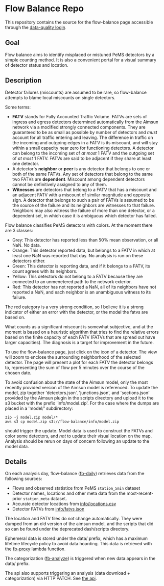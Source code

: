 # Flow Balance Repo
This repository contains the source for the flow-balance page accessible through the [data-quality login](https://connected-corridors.berkeley.edu/tool).

## Goal
Flow balance aims to identify misplaced or mistuned PeMS detectors by a simple counting method. It is also a convenient portal for a visual summary of detector status and location.

## Description
Detector failures (miscounts) are assumed to be rare, so flow-balance attempts to blame local miscounts on single detectors.

Some terms:
- **FATV** stands for Fully Accounted Traffic Volume. FATVs are sets of ingress and egress detectors determined automatically from the Aimsun network via a modified strongly connected components. They are guaranteed to be as small as possible by number of detectors and _must_ account for all traffic entering and leaving. The difference in traffic on the incoming and outgoing edges in a FATV is its miscount, and will stay within a small capacity near zero for functioning detectors. A detector can belong to the incoming set of _at most_ 1 FATV and the outgoing set of _at most_ 1 FATV. FATVs are said to be adjacent if they share at least one detector.
- A detector's **neighbor** or **peer** is any detector that belongs to one or both of the same FATVs. Any set of detectors that belong to the same two FATVs are **dependent**. Miscount among dependent detectors cannot be definitively assigned to any of them.
- **Witnesses** are detectors that belong to a FATV that has a miscount and an adjacent FATV with a miscount of similar magnitude and opposite sign. A detector that belongs to such a pair of FATVs is assumed to be the source of the failure and its neighbors are witnesses to that failure. Neighbors may also witness the failure of more than one detector, or a dependent set, in which case it is ambiguous which detector has failed.

Flow balance classifies PeMS detectors with colors. At the moment there are 3 classes:

- Grey: This detector has reported less than 50% mean observation, or all NaN. No data.
- Orange: This detector reported data, but belongs to a FATV in which at least one NaN was reported that day. No analysis is run on these detectors either.
- Green: This detector is reporting data, and if it belongs to a FATV, its count agrees with its neighbors.
- Yellow: This detectors do not belong to a FATV because they are connected to an unmenetered path to the network exterior.
- Red: This detector has not reported a NaN, all of its neighbors have not reported a NaN, and each neighbor is an unambiguous witness to its failure.

The red category is a very strong condition, so I believe it is a strong indicator of either an error with the detector, or the model the fatvs are based on.

What counts as a significant miscount is somewhat subjective, and at the moment is based on a heuristic algorithm that tries to find the relative errors based on the finite capacity of each FATV (FATVs that are spread out have larger capacities). The diagnosis is a target for improvement in the future.

To use the flow-balance page, just click on the icon of a detector. The view will zoom to enclose the surrounding neighborhood of the selected detector. The page will present a plot for each FATV the detector belongs to, representing the sum of flow per 5 minutes over the course of the chosen date.

To avoid confusion about the state of the Aimsun model, only the most recently provided version of the Aimsun model is referenced. To update the model, zip together 'detectors.json', 'junctions.json', and 'sections.json' provided by the Aimsun plugin in the scripts directory and upload it to the s3 bucket with the prefix 'info/model.zip'. For the case where the dumps are placed in a 'model/' subdirectory:
```
zip -j model.zip model/*
aws s3 cp model.zip s3://flow-balance/info/model.zip
```
should trigger the update. Model data is used to construct the FATVs and color some detectors, and _not_ to update their visual location on the map. Analysis should be rerun on days of concern following an update to the model data.

## Details
On each analysis day, flow-balance ([fb-daily](https://us-west-2.console.aws.amazon.com/lambda/home?region=us-west-2#/functions/fb-daily)) retrieves data from the following sources:
- Flows and observed statistice from PeMS `station_5min` dataset
- Detector names, locations and other meta data from the most-recent-prior `station_meta` dataset.
- Accurate detector locations from [info/locations.csv](https://console.aws.amazon.com/s3/buckets/flow-balance/info/?region=us-west-2&tab=overview)
- Detector FATVs from [info/fatvs.json](https://console.aws.amazon.com/s3/buckets/flow-balance/info/?region=us-west-2&tab=overview)

The location and FATV files do _not_ change automatically. They were dumped from an old version of the aimsun model, and the scripts that did so can be found under the deprecated dash/scripts directory.

Ephemeral data is stored under the data/ prefix, which has a maximum lifetime lifecycle policy to avoid data hoarding. This data is retrieved with the [fb-proxy](https://us-west-2.console.aws.amazon.com/lambda/home?region=us-west-2#/functions/fb-proxy) lambda function.

The categorization ([fb-analyze](https://us-west-2.console.aws.amazon.com/lambda/home?region=us-west-2#/functions/fb-analyze)) is triggered when new data appears in the data/ prefix.

The api also supports triggering an analysis (data download + categorization) via HTTP PATCH. See [the api](https://us-west-2.console.aws.amazon.com/apigateway/home?region=us-west-2#/apis/2o0pm5fi7f/resources).
